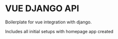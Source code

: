 # VUE DJANGO API

Boilerplate for vue integration with django. 

Includes all initial setups with homepage app created


